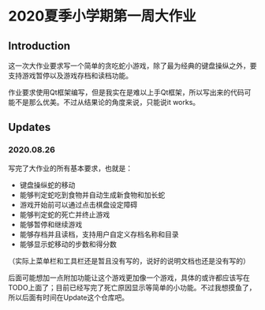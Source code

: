 # 2020夏季小学期第一周大作业

## Introduction

这一次大作业要求写一个简单的贪吃蛇小游戏，除了最为经典的键盘操纵之外，要支持游戏暂停以及游戏存档和读档功能。

作业要求使用Qt框架编写，但是我实在是难以上手Qt框架，所以写出来的代码可能不是那么优美。不过从结果论的角度来说，只能说it works。

## Updates

### 2020.08.26

写完了大作业的所有基本要求，也就是：

- 键盘操纵蛇的移动
- 能够判定蛇吃到食物并自动生成新食物和加长蛇
- 游戏开始前可以通过点击棋盘设定障碍
- 能够判定蛇的死亡并终止游戏
- 能够暂停和继续游戏
- 能够存档并且读档，支持用户自定义存档名称和目录
- 能够显示蛇移动的步数和得分数

（实际上菜单栏和工具栏还是暂且没有写的，说好的说明文档也还是没有写的）

后面可能想加一点附加功能让这个游戏更加像一个游戏，具体的或许都应该写在TODO上面了；目前已经写完了死亡原因显示等简单的小功能。不过我想摸鱼了，所以后面有时间在Update这个仓库吧。
